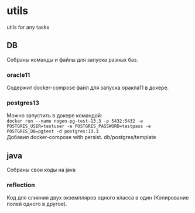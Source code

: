 # utils
utils for any tasks

## DB
Собраны команды и файлы для запуска разных баз.
### oracle11
Содержит docker-compose файл для запуска оракла11 в докере.
### postgres13
Можно запустить в докере командой:  
`docker run --name nogen-pg-test-13.3 -p 5432:5432 -e POSTGRES_USER=testuser -e POSTGRES_PASSWORD=testpass -e POSTGRES_DB=pgtest -d postgres:13.3`  
Добавил docker-compose with persist. db/postgres/template  

## java
Собраны свои коды на java
### reflection
Код для слияния двух экземпляров одного класса в один (Копирование полей одного в другое).

